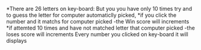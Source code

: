 *There are 26 letters on key-board:
But you you have only 10 times try and to guess the letter for computer automaticlly picked,
*if you click the number and it matchs for computer picked 
-the Win score will increments
*if attemted 10 times and have not matched letter that computer picked
-the loses score will increments
Every number you clicked on key-board it will displays

<!-- HARD CODED SAMPLE CODE: -->

<!-- // alert('you have 26 letter guess');

// var answer= 'l';
// var guess;
// guess= prompt('What is your guess?');

// for(i=1; i<10; i++){
//     if(answer == guess){
//          alert('You guessed correct!');
//          document.write('Congratulations!!')
//          break;
//     }else{
//             guess = prompt('Please Try Again!'); 
//     }
// } -->